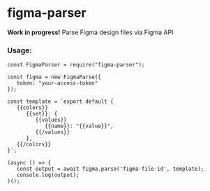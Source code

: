 # figma-parser

**Work in progress!** Parse Figma design files via Figma API

### Usage:

```
const FigmaParser = require("figma-parser");

const figma = new FigmaParse({
   token: "your-access-token"
});

const template = `export default {
   {{colors}}
      {{set}}: {
         {{values}}
            {{name}}: "{{value}}",
         {{/values}}
      },
   {{/colors}}
}`;

(async () => {
   const output = await figma.parse('figma-file-id', template);
   console.log(output);
)();
```
